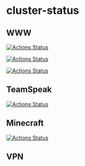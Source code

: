 # cluster-status



## WWW

[![Actions Status](https://github.com/CoolZeroNL/cluster-status/workflows/https-upstreamservice.nl/badge.svg)](https://github.com/CoolZeroNL/cluster-status/actions)

[![Actions Status](https://github.com/CoolZeroNL/cluster-status/workflows/https-tempdata.nl/badge.svg)](https://github.com/CoolZeroNL/cluster-status/actions)

[![Actions Status](https://github.com/CoolZeroNL/cluster-status/workflows/https-legendsandmasters.nl//badge.svg)](https://github.com/CoolZeroNL/cluster-status/actions)

## TeamSpeak
[![Actions Status](https://github.com/CoolZeroNL/cluster-status/workflows/ts-ts.legendsandmasters.nl//badge.svg)](https://github.com/CoolZeroNL/cluster-status/actions)

## Minecraft
[![Actions Status](https://github.com/CoolZeroNL/cluster-status/workflows/minecraft-legendsandmasters.nl-25565//badge.svg)](https://github.com/CoolZeroNL/cluster-status/actions)

## VPN
